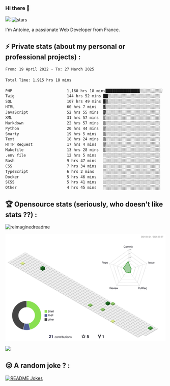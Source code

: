 ### Hi there 👋

![](https://komarev.com/ghpvc/?username=niotna)
<img src="https://img.shields.io/github/stars/niotna?label=Stars" alt="stars">

I'm Antoine, a passionate Web Developer from France.

## :zap: Private stats (about my personal or professional projects) : 

<!--START_SECTION:waka-->

```txt
From: 19 April 2022 - To: 27 March 2025

Total Time: 1,915 hrs 18 mins

PHP                        1,160 hrs 18 mins███████████████░░░░░░░░░░   60.58 %
Twig                       144 hrs 52 mins ██░░░░░░░░░░░░░░░░░░░░░░░   07.56 %
SQL                        107 hrs 49 mins █▒░░░░░░░░░░░░░░░░░░░░░░░   05.63 %
HTML                       60 hrs 7 mins   ▓░░░░░░░░░░░░░░░░░░░░░░░░   03.14 %
JavaScript                 52 hrs 55 mins  ▓░░░░░░░░░░░░░░░░░░░░░░░░   02.76 %
XML                        31 hrs 57 mins  ▒░░░░░░░░░░░░░░░░░░░░░░░░   01.67 %
Markdown                   22 hrs 57 mins  ▒░░░░░░░░░░░░░░░░░░░░░░░░   01.20 %
Python                     20 hrs 44 mins  ▒░░░░░░░░░░░░░░░░░░░░░░░░   01.08 %
Smarty                     19 hrs 5 mins   ▒░░░░░░░░░░░░░░░░░░░░░░░░   01.00 %
Text                       18 hrs 24 mins  ▒░░░░░░░░░░░░░░░░░░░░░░░░   00.96 %
HTTP Request               17 hrs 4 mins   ▒░░░░░░░░░░░░░░░░░░░░░░░░   00.89 %
Makefile                   13 hrs 28 mins  ▒░░░░░░░░░░░░░░░░░░░░░░░░   00.70 %
.env file                  12 hrs 5 mins   ░░░░░░░░░░░░░░░░░░░░░░░░░   00.63 %
Bash                       9 hrs 47 mins   ░░░░░░░░░░░░░░░░░░░░░░░░░   00.51 %
CSS                        7 hrs 34 mins   ░░░░░░░░░░░░░░░░░░░░░░░░░   00.40 %
TypeScript                 6 hrs 2 mins    ░░░░░░░░░░░░░░░░░░░░░░░░░   00.32 %
Docker                     5 hrs 46 mins   ░░░░░░░░░░░░░░░░░░░░░░░░░   00.30 %
SCSS                       5 hrs 41 mins   ░░░░░░░░░░░░░░░░░░░░░░░░░   00.30 %
Other                      4 hrs 45 mins   ░░░░░░░░░░░░░░░░░░░░░░░░░   00.25 %
```

<!--END_SECTION:waka-->

## :trophy: Opensource stats (seriously, who doesn't like stats ??) : 

<!---
[![Top Langs](https://github-readme-stats.vercel.app/api/top-langs/?username=niotna)](https://github.com/anuraghazra/github-readme-stats) 
-->
<img src="https://myreadme.vercel.app/api/embed/niotna?panels=userstatistics,toprepositories,toplanguages,commitgraph" alt="reimaginedreadme" />

![](./profile-3d-contrib/profile-green-animate.svg)

<img src="https://github-profile-trophy.vercel.app/?username=niotna&theme=juicyfresh&no-bg=true" />

## :stuck_out_tongue_winking_eye: A random joke ? : 

<a href="https://readme-jokes.vercel.app"><img align="center" src="https://readme-jokes.vercel.app/api" alt="README Jokes"></a>
